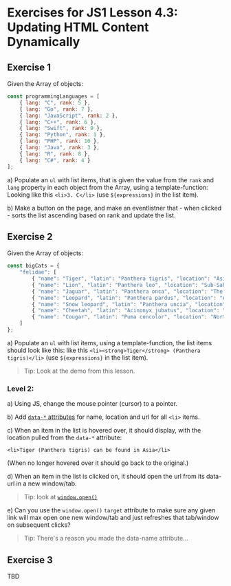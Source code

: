 # Exercises for JS1 Lesson 4.3: Updating HTML Content Dynamically

## Exercise 1

Given the Array of objects: 
```js
const programmingLanguages = [
    { lang: "C", rank: 5 },
    { lang: "Go", rank: 7 },
    { lang: "JavaScript", rank: 2 },
    { lang: "C++", rank: 6 },
    { lang: "Swift", rank: 9 },
    { lang: "Python", rank: 1 },
    { lang: "PHP", rank: 10 },
    { lang: "Java", rank: 3 },
    { lang: "R", rank: 8 },
    { lang: "C#", rank: 4 }
];
```

a) Populate an `ul` with list items, that is given the value from the `rank` and `lang` property in each object from the Array, using a template-function: Looking like this `<li>3. C</li>` (use `${expressions}` in the list item).

b) Make a button on the page, and make an eventlistner that - when clicked - sorts the list ascending based on rank and update the list. 

## Exercise 2

Given the Array of objects: 
```js
const bigCats = {
    "felidae": [
        { "name": "Tiger", "latin": "Panthera tigris", "location": "Asia", "genus": "Panthera", "url": "https://en.wikipedia.org/wiki/Tiger"},
        { "name": "Lion", "latin": "Panthera leo", "location": "Sub-Saharan Africa, Gir Forest in India", "genus": "Panthera", "url": "https://en.wikipedia.org/wiki/Lion"},
        { "name": "Jaguar", "latin": "Panthera onca", "location": "The Americas", "genus": "Panthera", "url": "https://en.wikipedia.org/wiki/Jaguar"},
        { "name": "Leopard", "latin": "Panthera pardus", "location": "Asia, Africa", "genus": "Panthera", "url": "https://en.wikipedia.org/wiki/Leopard"},
        { "name": "Snow leopard", "latin": "Panthera uncia", "location": "Mountains of Central and South Asia", "genus": "Panthera", "url": "https://en.wikipedia.org/wiki/Snow_leopard"},
        { "name": "Cheetah", "latin": "Acinonyx jubatus", "location": "Sub-Saharan Africa and Iran", "genus": "Acinonyx", "url": "https://en.wikipedia.org/wiki/Cheetah"},
        { "name": "Cougar", "latin": "Puma concolor", "location": "North and South America", "genus": "Puma", "url": "https://en.wikipedia.org/wiki/Cougar"}
    ]
};
```

a) Populate an `ul` with list items, using a template-function, the list items should look like this: like this `<li><strong>Tiger</strong> (Panthera tigris)</li>` (use `${expressions}` in the list item).

> Tip: Look at the demo from this lesson.

### Level 2: 

a) Using JS, change the mouse pointer (cursor) to a pointer.

b) Add [`data-*` attributes](https://developer.mozilla.org/en-US/docs/Learn/HTML/Howto/Use_data_attributes) for name, location and url for all `<li>` items.

c) When an item in the list is hovered over, it should display, with the location pulled from the `data-*` attribute:

`<li>Tiger (Panthera tigris) can be found in Asia</li>`

(When no longer hovered over it should go back to the original.)

d) When an item in the list is clicked on, it should open the url from its data-url in a new window/tab.

> Tip: look at [`window.open()`](https://developer.mozilla.org/en-US/docs/Web/API/Window/open1)

e) Can you use the `window.open()` `target` attribute to make sure any given link will max open one new window/tab and just refreshes that tab/window on subsequent clicks?

> Tip: There's a reason you made the data-name attribute...


## Exercise 3

TBD